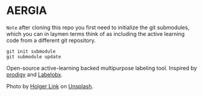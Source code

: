 # AERGIA
`Note` after cloning this repo you first need to initialize the git submodules, which you can in laymen terms think of as including the active learning code from a different git repository.

```
git init submodule
git submodule update
```

Open-source active-learning backed multipurpose labeling tool.
Inspired by [prodigy](https://prodi.gy/demo) and [Labelobx](https://labelbox.com/).

Photo by [Holger Link](https://unsplash.com/@photoholgic) on [Unsplash](https://unsplash.com/).
